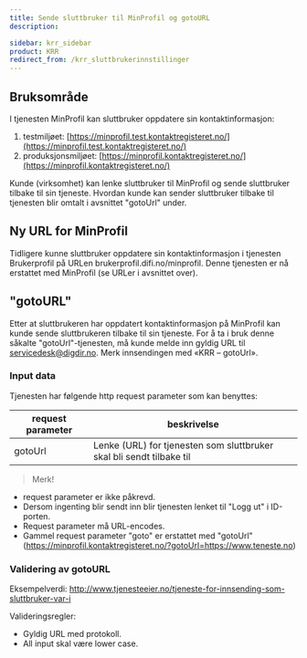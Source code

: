 ```yaml
---
title: Sende sluttbruker til MinProfil og gotoURL
description: 

sidebar: krr_sidebar
product: KRR
redirect_from: /krr_sluttbrukerinnstillinger
---
```



## Bruksområde

I tjenesten MinProfil kan sluttbruker oppdatere sin kontaktinformasjon:
1)	testmiljøet:          [https://minprofil.test.kontaktregisteret.no/](https://minprofil.test.kontaktregisteret.no/)
2)	produksjonsmiljøet:	  [https://minprofil.kontaktregisteret.no/](https://minprofil.kontaktregisteret.no/)

Kunde (virksomhet) kan lenke sluttbruker til MinProfil og sende sluttbruker tilbake til sin tjeneste. Hvordan kunde kan sender sluttbruker tilbake til tjenesten blir omtalt i avsnittet "gotoUrl" under.


## Ny URL for MinProfil

Tidligere kunne sluttbruker oppdatere sin kontaktinformasjon i tjenesten Brukerprofil på URLen brukerprofil.difi.no/minprofil. Denne tjenesten er nå erstattet med MinProfil (se URLer i avsnittet over). 


## "gotoURL"

Etter at sluttbrukeren har oppdatert kontaktinformasjon på MinProfil kan kunde sende sluttbrukeren tilbake til sin tjeneste. For å ta i bruk denne såkalte "gotoUrl"-tjenesten, må kunde melde inn gyldig URL til servicedesk@digdir.no. Merk innsendingen med «KRR – gotoUrl». 


### Input data

Tjenesten har følgende http request parameter som kan benyttes:

| request parameter | beskrivelse |
|-|-|
| gotoUrl | Lenke (URL) for tjenesten som sluttbruker skal bli sendt tilbake til |

> Merk! 
- request parameter er ikke påkrevd.
- Dersom ingenting blir sendt inn blir tjenesten lenket til "Logg ut" i ID-porten. 
- Request parameter må URL-encodes.
- Gammel request parameter "goto" er erstattet med "gotoUrl" (https://minprofil.kontaktregisteret.no/?gotoUrl=https://www.teneste.no)


### Validering av gotoURL

Eksempelverdi: http://www.tjenesteeier.no/tjeneste-for-innsending-som-sluttbruker-var-i

Valideringsregler:
- Gyldig URL med protokoll.
- All input skal være lower case. 

